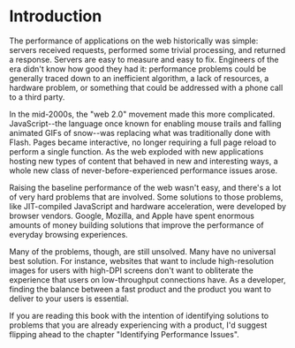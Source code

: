 # Introduction

The performance of applications on the web historically was simple: servers received requests, performed some trivial processing, and returned a response. Servers are easy to measure and easy to fix. Engineers of the era didn't know how good they had it: performance problems could be generally traced down to an inefficient algorithm, a lack of resources, a hardware problem, or something that could be addressed with a phone call to a third party.

In the mid-2000s, the "web 2.0" movement made this more complicated. JavaScript--the language once known for enabling mouse trails and falling animated GIFs of snow--was replacing what was traditionally done with Flash. Pages became interactive, no longer requiring a full page reload to perform a single function. As the web exploded with new applications hosting new types of content that behaved in new and interesting ways, a whole new class of never-before-experienced performance issues arose.

Raising the baseline performance of the web wasn't easy, and there's a lot of very hard problems that are involved. Some solutions to those problems, like JIT-compiled JavaScript and hardware acceleration, were developed by browser vendors. Google, Mozilla, and Apple have spent enormous amounts of money building solutions that improve the performance of everyday browsing experiences.

Many of the problems, though, are still unsolved. Many have no universal best solution. For instance, websites that want to include high-resolution images for users with high-DPI screens don't want to obliterate the experience that users on low-throughput connections have. As a developer, finding the balance between a fast product and the product you want to deliver to your users is essential.

If you are reading this book with the intention of identifying solutions to problems that you are already experiencing with a product, I'd suggest flipping ahead to the chapter "Identifying Performance Issues".
